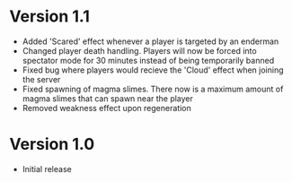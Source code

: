 # Version 1.1

- Added 'Scared' effect whenever a player is targeted by an enderman
- Changed player death handling. Players will now be forced into spectator mode for 30 minutes instead of being temporarily banned
- Fixed bug where players would recieve the 'Cloud' effect when joining the server
- Fixed spawning of magma slimes. There now is a maximum amount of magma slimes that can spawn near the player
- Removed weakness effect upon regeneration

# Version 1.0

- Initial release
